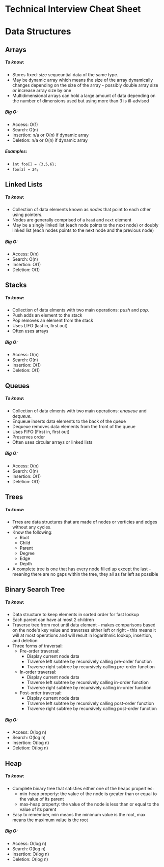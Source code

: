 # Technical Interview Cheat Sheet


# Data Structures

## Arrays
##### To know:
  - Stores fixed-size sequeuntial data of the same type.
  - May be dynamic array which means the size of the array dynamically changes depending on the size of the array - possibly double array size *or* increase array size by one
  - Multidimensional arrays can hold a large amount of data depending on the number of dimensions used but using more than 3 is ill-advised

##### Big O:
  - Access: O(1)
  - Search: O(n)
  - Insertion: n/a or O(n) if dynamic array
  - Deletion: n/a or O(n) if dynamic array

##### Examples: 
  - `int foo[] = {3,5,6};`
  - `foo[2] = 24;`
  
## Linked Lists
##### To know:
  - Collection of data elements known as *nodes* that point to each other using pointers.
  - Nodes are generally comprised of a `head` and `next` element
  - May be a singly linked list (each node points to the next node) or doubly linked list (each nodes points to the next node and the previous node)

##### Big O:
  - Access: O(n)
  - Search: O(n)
  - Insertion: O(1)
  - Deletion: O(1)

## Stacks
##### To know:
  - Collection of data elments with two main operations: *push* and *pop*.
  - Push adds an element to the stack
  - Pop removes an element from the stack
  - Uses LIFO (last in, first out)
  - Often uses arrays

##### Big O:
  - Access: O(n)
  - Search: O(n)
  - Insertion: O(1)
  - Deletion: O(1)
  
## Queues
##### To know:
  - Collection of data elments with two main operations: *enqueue* and *dequeue*.
  - Enqueue inserts data elements to the back of the queue
  - Dequeue removes data elements from the front of the queue
  - Uses FIFO (First in, first out)
  - Preserves order
  - Often uses circular arrays or linked lists

##### Big O:
  - Access: O(n)
  - Search: O(n)
  - Insertion: O(1)
  - Deletion: O(1)

## Trees
##### To know:
  - Trres are data structures that are made of nodes or verticies and edges without any cycles.
  - Know the following:
    - Root 
    - Child
    - Parent
    - Degree 
    - Edge
    - Depth
  - A complete tree is one that has every node filled up except the last - meaning there are no gaps within the tree, they all as far left as possible
  
## Binary Search Tree
##### To know:
  - Data structure to keep elements in sorted order for fast lookup
  - Each parent can have at most 2 children
  - Traverse tree from root until data element - makes comparisons based on the node's key value and traverses either left or right - this means it will at most operations and will result in logarithmic lookup, insertion, and deletion
  - Three forms of traversal:
    - Pre-order traversal: 
      - Display current node data
      - Traverse left subtree by recursively calling pre-order function
      - Traverse right subtree by recursively calling pre-order function
    - In-order traversal:
      - Display current node data
      - Traverse left subtree by recursively calling in-order function
      - Traverse right subtree by recursively calling in-order function
    - Post-order traversal: 
      - Display current node data
      - Traverse left subtree by recursively calling post-order function
      - Traverse right subtree by recursively calling post-order function

##### Big O:
  - Access: O(log n)
  - Search: O(log n)
  - Insertion: O(log n)
  - Deletion: O(log n)
  
## Heap
##### To know:
  - Complete binary tree that satisfies either one of the heaps properties:
    - min-heap property: the value of the node is greater than or equal to the value of its parent
    - max-heap property: the value of the node is less than or equal to the value of its parent
  - Easy to remember, min means the minimum value is the root, max means the maximum value is the root

##### Big O:
  - Access: O(log n)
  - Search: O(log n)
  - Insertion: O(log n)
  - Deletion: O(log n)
  
